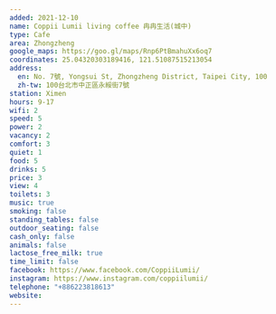 ```yaml
---
added: 2021-12-10
name: Coppii Lumii living coffee 冉冉生活(城中)
type: Cafe
area: Zhongzheng
google_maps: https://goo.gl/maps/Rnp6PtBmahuXx6oq7
coordinates: 25.04320303189416, 121.51087515213054
address:
  en: No. 7號, Yongsui St, Zhongzheng District, Taipei City, 100
  zh-tw: 100台北市中正區永綏街7號
station: Ximen
hours: 9-17
wifi: 2
speed: 5
power: 2
vacancy: 2
comfort: 3
quiet: 1
food: 5
drinks: 5
price: 3
view: 4
toilets: 3
music: true
smoking: false
standing_tables: false
outdoor_seating: false
cash_only: false
animals: false
lactose_free_milk: true
time_limit: false
facebook: https://www.facebook.com/CoppiiLumii/
instagram: https://www.instagram.com/coppiilumii/
telephone: "+886223818613"
website: 
---
```

